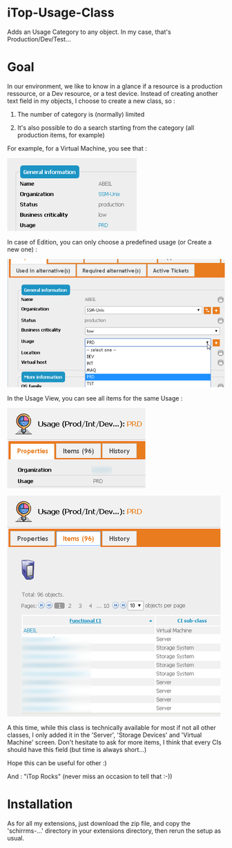 # iTop-Usage-Class
Adds an Usage Category to any object. In my case, that's Production/Dev/Test...

# Goal
In our environment, we like to know in a glance if a resource is a production ressource, or a Dev resource, or a test device.
Instead of creating another text field in my objects, I choose to create a new class, so :

1) The number of category is (normally) limited

2) It's also possible to do a search starting from the category (all production items, for example)

For example, for a Virtual Machine, you see that :

![Usage Normal View](images/Usage-View.png)

In case of Edition, you can only choose a predefined usage (or Create a new one) :

![Usage Edit View](images/Usage-Edit.png)

In the Usage View, you can see all items for the same Usage :

![Usage Usage 1](images/Usage-Usage-1.png)

![Usage Usage 2](images/Usage-Usage-2.png)

A this time, while this class is technically available for most if not all other classes, I only added it in the 'Server', 'Storage Devices' and 'Virtual Machine' screen. Don't hesitate to ask for more items, I think that every CIs should have this field (but time is always short...)

Hope this can be useful for other :)

And : "iTop Rocks" (never miss an occasion to tell that :-))

# Installation
As for all my extensions, just download the zip file, and copy the 'schirrms-...' directory in your extensions directory, then rerun the setup as usual.
